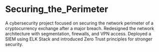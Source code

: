 # Securing_the_Perimeter
A cybersecurity project focused on securing the network perimeter of a cryptocurrency exchange after a major breach. Redesigned the network architecture with segmentation, firewalls, and VPN access. Deployed a SIEM using ELK Stack and introduced Zero Trust principles for stronger security.
